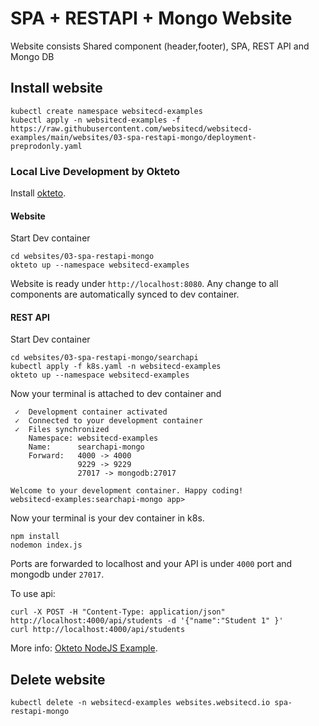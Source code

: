 # SPA + RESTAPI + Mongo Website

Website consists Shared component (header,footer), SPA, REST API and Mongo DB

## Install website

```shell
kubectl create namespace websitecd-examples
kubectl apply -n websitecd-examples -f https://raw.githubusercontent.com/websitecd/websitecd-examples/main/websites/03-spa-restapi-mongo/deployment-preprodonly.yaml
```

### Local Live Development by Okteto

Install [okteto](https://okteto.com/docs/getting-started/installation).

#### Website

Start Dev container
```shell
cd websites/03-spa-restapi-mongo
okteto up --namespace websitecd-examples
```

Website is ready under `http://localhost:8080`.
Any change to all components are automatically synced to dev container.

#### REST API

Start Dev container
```shell
cd websites/03-spa-restapi-mongo/searchapi
kubectl apply -f k8s.yaml -n websitecd-examples
okteto up --namespace websitecd-examples
```
Now your terminal is attached to dev container and 
```shell
 ✓  Development container activated
 ✓  Connected to your development container
 ✓  Files synchronized
    Namespace: websitecd-examples
    Name:      searchapi-mongo
    Forward:   4000 -> 4000
               9229 -> 9229
               27017 -> mongodb:27017

Welcome to your development container. Happy coding!
websitecd-examples:searchapi-mongo app>
```

Now your terminal is your dev container in k8s.

```shell
npm install
nodemon index.js
```

Ports are forwarded to localhost and your API is under `4000` port and mongodb under `27017`.

To use api:
```shell
curl -X POST -H "Content-Type: application/json" http://localhost:4000/api/students -d '{"name":"Student 1" }'
curl http://localhost:4000/api/students
```

More info: [Okteto NodeJS Example](https://okteto.com/docs/samples/node).

## Delete website

```shell
kubectl delete -n websitecd-examples websites.websitecd.io spa-restapi-mongo
```
